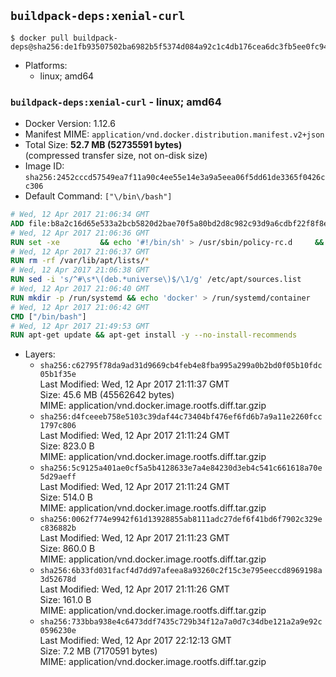 ## `buildpack-deps:xenial-curl`

```console
$ docker pull buildpack-deps@sha256:de1fb93507502ba6982b5f5374d084a92c1c4db176cea6dc3fb5ee0fc94de147
```

-	Platforms:
	-	linux; amd64

### `buildpack-deps:xenial-curl` - linux; amd64

-	Docker Version: 1.12.6
-	Manifest MIME: `application/vnd.docker.distribution.manifest.v2+json`
-	Total Size: **52.7 MB (52735591 bytes)**  
	(compressed transfer size, not on-disk size)
-	Image ID: `sha256:2452cccd57549ea7f11a90c4ee55e14e3a9a5eea06f5dd61de3365f0426cc306`
-	Default Command: `["\/bin\/bash"]`

```dockerfile
# Wed, 12 Apr 2017 21:06:34 GMT
ADD file:b8a2c16d65e533a2bcb5820d2bae70f5a80bd2d8c982c93d9a6cdbf22f8f8ee8 in / 
# Wed, 12 Apr 2017 21:06:36 GMT
RUN set -xe 		&& echo '#!/bin/sh' > /usr/sbin/policy-rc.d 	&& echo 'exit 101' >> /usr/sbin/policy-rc.d 	&& chmod +x /usr/sbin/policy-rc.d 		&& dpkg-divert --local --rename --add /sbin/initctl 	&& cp -a /usr/sbin/policy-rc.d /sbin/initctl 	&& sed -i 's/^exit.*/exit 0/' /sbin/initctl 		&& echo 'force-unsafe-io' > /etc/dpkg/dpkg.cfg.d/docker-apt-speedup 		&& echo 'DPkg::Post-Invoke { "rm -f /var/cache/apt/archives/*.deb /var/cache/apt/archives/partial/*.deb /var/cache/apt/*.bin || true"; };' > /etc/apt/apt.conf.d/docker-clean 	&& echo 'APT::Update::Post-Invoke { "rm -f /var/cache/apt/archives/*.deb /var/cache/apt/archives/partial/*.deb /var/cache/apt/*.bin || true"; };' >> /etc/apt/apt.conf.d/docker-clean 	&& echo 'Dir::Cache::pkgcache ""; Dir::Cache::srcpkgcache "";' >> /etc/apt/apt.conf.d/docker-clean 		&& echo 'Acquire::Languages "none";' > /etc/apt/apt.conf.d/docker-no-languages 		&& echo 'Acquire::GzipIndexes "true"; Acquire::CompressionTypes::Order:: "gz";' > /etc/apt/apt.conf.d/docker-gzip-indexes 		&& echo 'Apt::AutoRemove::SuggestsImportant "false";' > /etc/apt/apt.conf.d/docker-autoremove-suggests
# Wed, 12 Apr 2017 21:06:37 GMT
RUN rm -rf /var/lib/apt/lists/*
# Wed, 12 Apr 2017 21:06:38 GMT
RUN sed -i 's/^#\s*\(deb.*universe\)$/\1/g' /etc/apt/sources.list
# Wed, 12 Apr 2017 21:06:40 GMT
RUN mkdir -p /run/systemd && echo 'docker' > /run/systemd/container
# Wed, 12 Apr 2017 21:06:42 GMT
CMD ["/bin/bash"]
# Wed, 12 Apr 2017 21:49:53 GMT
RUN apt-get update && apt-get install -y --no-install-recommends 		ca-certificates 		curl 		wget 	&& rm -rf /var/lib/apt/lists/*
```

-	Layers:
	-	`sha256:c62795f78da9ad31d9669cb4feb4e8fba995a299a0b2bd0f05b10fdc05b1f35e`  
		Last Modified: Wed, 12 Apr 2017 21:11:37 GMT  
		Size: 45.6 MB (45562642 bytes)  
		MIME: application/vnd.docker.image.rootfs.diff.tar.gzip
	-	`sha256:d4fceeeb758e5103c39daf44c73404bf476ef6fd6b7a9a11e2260fcc1797c806`  
		Last Modified: Wed, 12 Apr 2017 21:11:24 GMT  
		Size: 823.0 B  
		MIME: application/vnd.docker.image.rootfs.diff.tar.gzip
	-	`sha256:5c9125a401ae0cf5a5b4128633e7a4e84230d3eb4c541c661618a70e5d29aeff`  
		Last Modified: Wed, 12 Apr 2017 21:11:24 GMT  
		Size: 514.0 B  
		MIME: application/vnd.docker.image.rootfs.diff.tar.gzip
	-	`sha256:0062f774e9942f61d13928855ab8111adc27def6f41bd6f7902c329ec836882b`  
		Last Modified: Wed, 12 Apr 2017 21:11:23 GMT  
		Size: 860.0 B  
		MIME: application/vnd.docker.image.rootfs.diff.tar.gzip
	-	`sha256:6b33fd031facf4d7dd97afeea8a93260c2f15c3e795eeccd8969198a3d52678d`  
		Last Modified: Wed, 12 Apr 2017 21:11:26 GMT  
		Size: 161.0 B  
		MIME: application/vnd.docker.image.rootfs.diff.tar.gzip
	-	`sha256:733bba938e4c6473ddf7435c729b34f12a7a0d7c34dbe121a2a9e92c0596230e`  
		Last Modified: Wed, 12 Apr 2017 22:12:13 GMT  
		Size: 7.2 MB (7170591 bytes)  
		MIME: application/vnd.docker.image.rootfs.diff.tar.gzip
